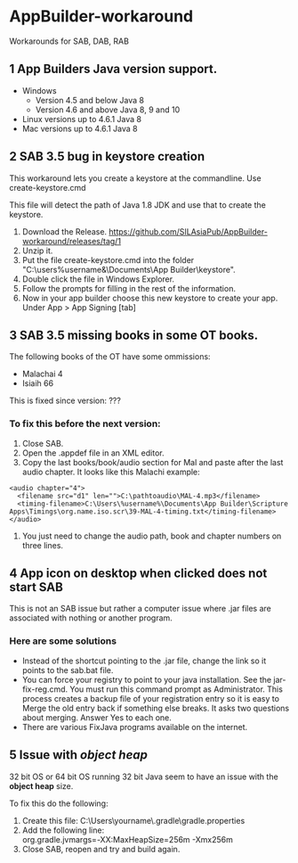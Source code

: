 # AppBuilder-workaround
Workarounds for SAB, DAB, RAB

## 1 App Builders Java version support. <a id="h2-1"></a>

* Windows
  * Version 4.5 and below Java 8
  * Version 4.6 and above Java 8, 9 and 10
* Linux versions up to 4.6.1 Java 8
* Mac versions up to 4.6.1 Java 8

## 2 SAB 3.5 bug in keystore creation <a id="h2-2"></a>

This workaround lets you create a keystore at the commandline. Use create-keystore.cmd

This file will detect the path of Java 1.8 JDK and use that to create the keystore. 
1. Download the Release. https://github.com/SILAsiaPub/AppBuilder-workaround/releases/tag/1
2. Unzip it. 
3. Put the file create-keystore.cmd into the folder "C:\users\%username&\Documents\App Builder\keystore". 
4. Double click the file in Windows Explorer.
5. Follow the prompts for filling in the rest of the information.
6. Now in your app builder choose this new keystore to create your app. Under App > App Signing \[tab\]

## 3 SAB 3.5 missing books in some OT books. <a id="h2-3"></a>

The following books of the OT have some ommissions:

* Malachai 4
* Isiaih 66

This is fixed since version: ???

### To fix this before the next version:


1. Close SAB.
1. Open the .appdef file in an XML editor.
1. Copy the last books/book/audio section for Mal and paste after the last audio chapter. It looks like this Malachi example:

  ```
  <audio chapter="4">
    <filename src="d1" len="">C:\pathtoaudio\MAL-4.mp3</filename>
    <timing-filename>C:\Users\%username%\Documents\App Builder\Scripture Apps\Timings\org.name.iso.scr\39-MAL-4-timing.txt</timing-filename>
  </audio>
  ```
  
1. You just need to change the audio path, book and chapter numbers on three lines.

## 4 App icon on desktop when clicked does not start SAB <a id="h2-4"></a>

This is not an SAB issue but rather a computer issue where .jar files are associated with nothing or another program.

### Here are some solutions

* Instead of the shortcut pointing to the .jar file, change the link so it points to the sab.bat file.
* You can force your registry to point to your java installation. See the jar-fix-reg.cmd. You must run this command prompt as Administrator. This process creates a backup file of your registration entry so it is easy to Merge the old entry back if something else breaks. It asks two questions about merging. Answer Yes to each one.
* There are various FixJava programs available on the internet.

## 5 Issue with *object heap* <a id="h2-5"></a>

32 bit OS or 64 bit OS running 32 bit Java seem to have an issue with the **object heap** size. 

To fix this do the following:
1. Create this file: C:\\Users\\yourname\\.gradle\\gradle.properties
2. Add the following line:<br />
  org.gradle.jvmargs=-XX\:MaxHeapSize\=256m -Xmx256m
3. Close SAB, reopen and try and build again.
